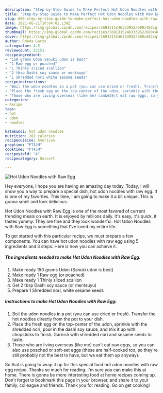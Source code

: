 ```yaml
---
description: "Step-by-Step Guide to Make Perfect Hot Udon Noodles with Raw Egg"
title: "Step-by-Step Guide to Make Perfect Hot Udon Noodles with Raw Egg"
slug: 696-step-by-step-guide-to-make-perfect-hot-udon-noodles-with-raw-egg
date: 2021-06-21T10:04:02.139Z
image: https://img-global.cpcdn.com/recipes/5691315246333952/680x482cq70/hot-udon-noodles-with-raw-egg-recipe-main-photo.jpg
thumbnail: https://img-global.cpcdn.com/recipes/5691315246333952/680x482cq70/hot-udon-noodles-with-raw-egg-recipe-main-photo.jpg
cover: https://img-global.cpcdn.com/recipes/5691315246333952/680x482cq70/hot-udon-noodles-with-raw-egg-recipe-main-photo.jpg
author: Rhoda Garza
ratingvalue: 4.5
reviewcount: 25151
recipeingredient:
- "150 grams Udon Sanuki udon is best"
- "1 Raw egg or poached"
- "1 Thinly sliced scallion"
- "2 tbsp Dashi soy sauce or mentsuyu"
- "1 Shredded nori white sesame seeds"
recipeinstructions:
- "Boil the udon noodles in a pot (you can use dried or fresh). Transfer the hot noodles directly from the pot to your dish."
- "Place the fresh egg on the top-center of the udon, sprinkle with the shredded nori, pour in the dashi soy sauce, and mix it up with chopsticks to finish. Garnish with shredded nori and sesame seeds to taste."
- "Those who are living overseas (like me) can&#39;t eat raw eggs, so you can also use poached or soft-set eggs (these are half-cooked too, so they&#39;re still probably not the best to have, but we eat them up anyway)."
categories:
- Recipe
tags:
- hot
- udon
- noodles

katakunci: hot udon noodles 
nutrition: 202 calories
recipecuisine: American
preptime: "PT32M"
cooktime: "PT45M"
recipeyield: "4"
recipecategory: Dessert

---
```



![Hot Udon Noodles with Raw Egg](https://img-global.cpcdn.com/recipes/5691315246333952/680x482cq70/hot-udon-noodles-with-raw-egg-recipe-main-photo.jpg)

Hey everyone, I hope you are having an amazing day today. Today, I will show you a way to prepare a special dish, hot udon noodles with raw egg. It is one of my favorites. This time, I am going to make it a bit unique. This is gonna smell and look delicious.



Hot Udon Noodles with Raw Egg is one of the most favored of current trending meals on earth. It is enjoyed by millions daily. It's easy, it's quick, it tastes yummy. They are fine and they look wonderful. Hot Udon Noodles with Raw Egg is something that I've loved my entire life.


To get started with this particular recipe, we must prepare a few components. You can have hot udon noodles with raw egg using 5 ingredients and 3 steps. Here is how you can achieve it.

<!--inarticleads1-->

##### The ingredients needed to make Hot Udon Noodles with Raw Egg:

1. Make ready 150 grams Udon (Sanuki udon is best)
1. Make ready 1 Raw egg (or poached)
1. Make ready 1 Thinly sliced scallion
1. Get 2 tbsp Dashi soy sauce (or mentsuyu)
1. Prepare 1 Shredded nori, white sesame seeds




<!--inarticleads2-->

##### Instructions to make Hot Udon Noodles with Raw Egg:

1. Boil the udon noodles in a pot (you can use dried or fresh). Transfer the hot noodles directly from the pot to your dish.
1. Place the fresh egg on the top-center of the udon, sprinkle with the shredded nori, pour in the dashi soy sauce, and mix it up with chopsticks to finish. Garnish with shredded nori and sesame seeds to taste.
1. Those who are living overseas (like me) can&#39;t eat raw eggs, so you can also use poached or soft-set eggs (these are half-cooked too, so they&#39;re still probably not the best to have, but we eat them up anyway).




So that is going to wrap it up for this special food hot udon noodles with raw egg recipe. Thanks so much for reading. I'm sure you can make this at home. There is gonna be more interesting food at home recipes coming up. Don't forget to bookmark this page in your browser, and share it to your family, colleague and friends. Thank you for reading. Go on get cooking!
